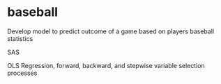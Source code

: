 # baseball
Develop model to predict outcome of a game based on players baseball statistics

SAS

OLS Regression, forward, backward, and stepwise variable selection processes



